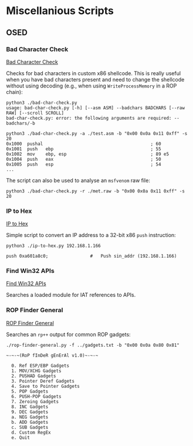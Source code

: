 # Miscellanious Scripts

## OSED

### Bad Character Check

[Bad Character Check](https://github.com/plackyhacker/misc-scripts/blob/main/osed/bad-char-check.py)

Checks for bad characters in custom x86 shellcode. This is really useful when you have bad characters present and need to change the shellcode without using decoding (e.g., when using `WriteProcessMemory` in a ROP chain):

```
python3 ./bad-char-check.py                                                            
usage: bad-char-check.py [-h] [--asm ASM] --badchars BADCHARS [--raw RAW] [--scroll SCROLL] 
bad-char-check.py: error: the following arguments are required: --badchars/-b

python3 ./bad-char-check.py -a ./test.asm -b "0x00 0x0a 0x11 0xff" -s 20
0x1000  pushal                                         ; 60 
0x1001  push   ebp                                     ; 55 
0x1002  mov    ebp, esp                                ; 89 e5 
0x1004  push   eax                                     ; 50 
0x1005  push   esp                                     ; 54
...
```

The script can also be used to analyse an `msfvenom` raw file:

```
python3 ./bad-char-check.py -r ./met.raw -b "0x00 0x0a 0x11 0xff" -s 20
```

### IP to Hex

[IP to Hex](https://github.com/plackyhacker/misc-scripts/blob/main/osed/ip-to-hex.py)

Simple script to convert an IP address to a 32-bit x86 `push` instruction:

```
python3 ./ip-to-hex.py 192.168.1.166  

push 0xa601a8c0;                #   Push sin_addr (192.168.1.166)
```

### Find Win32 APIs

[Find Win32 APIs](https://github.com/plackyhacker/misc-scripts/blob/main/osed/find-win32-apis.py)

Searches a loaded module for IAT references to APIs.

### ROP Finder General

[ROP Finder General](https://github.com/plackyhacker/misc-scripts/blob/main/osed/rop-finder-general.py)

Searches an `rp++` output for common ROP gadgets:

```
./rop-finder-general.py -f ../gadgets.txt -b "0x00 0x0a 0x80 0x81"

~-~-~(RoP fInDeR gEnErAl v1.0)~-~-~

  0. Ref ESP/EBP Gadgets
  1. MOV/XCHG Gadgets
  2. PUSHAD Gadgets
  3. Pointer Deref Gadgets
  4. Save to Pointer Gadgets
  5. POP Gadgets
  6. PUSH-POP Gadgets
  7. Zeroing Gadgets
  8. INC Gadgets
  9. DEC Gadgets
  a. NEG Gadgets
  b. ADD Gadgets
  c. SUB Gadgets
  d. Custom RegEx
  e. Quit
```
